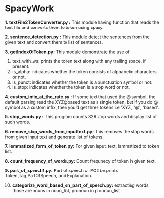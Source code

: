 # SpacyWork
**1. textFile2TokenConverter.py :** This module having function that reads the text file and converts them to token using spacy.

**2. sentence_detection.py :** This module detect the sentences from the given text and convert them to list of sentences.

**3. getIndexOfToken.py:** This module demonstrate the use of
   1. text_with_ws:  prints the token text along with any trailing space, if present.
2. is_alpha: indicates whether the token consists of alphabetic characters or not.
3. is_punct: indicates whether the token is a punctuation symbol or not.
4. is_stop: indicates whether the token is a stop word or not.

**4. custom_infix_at_the_rate.py :** If some text that used the @ symbol, the default parsing read the XYZ@based text as a single token, but if you do  @ symbol as a custom infix, then you’d get three tokens i.e 'XYZ', '@', 'based'.

**5. stop_words.py :** This program counts 326 stop words and display list of such words.

**6. remove_stop_words_from_inputtext.py:** This removes the stop words from given input text and generate list of tokens.

**7. lemmatized_form_of_token.py:** For given input_text, lammatized to token list.

**8. count_frequency_of_words.py:** Count frequnecy of token in given text.

**9. part_of_speech1.py:** Part of speech or POS i.e prints Token,Tag,PartOfSpeech, and Explanation.

10. **categorize_word_based_on_part_of_speech.py:** extracting words those are nouns in noun_list, pronoun in pronoun_list

